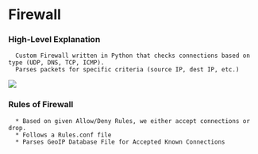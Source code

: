 Firewall
========

### High-Level Explanation ###
```
  Custom Firewall written in Python that checks connections based on type (UDP, DNS, TCP, ICMP).
  Parses packets for specific criteria (source IP, dest IP, etc.)
```
![](http://i.imgur.com/lY8KHLO.png)

### Rules of Firewall ###
```
  * Based on given Allow/Deny Rules, we either accept connections or drop.
  * Follows a Rules.conf file
  * Parses GeoIP Database File for Accepted Known Connections
```
